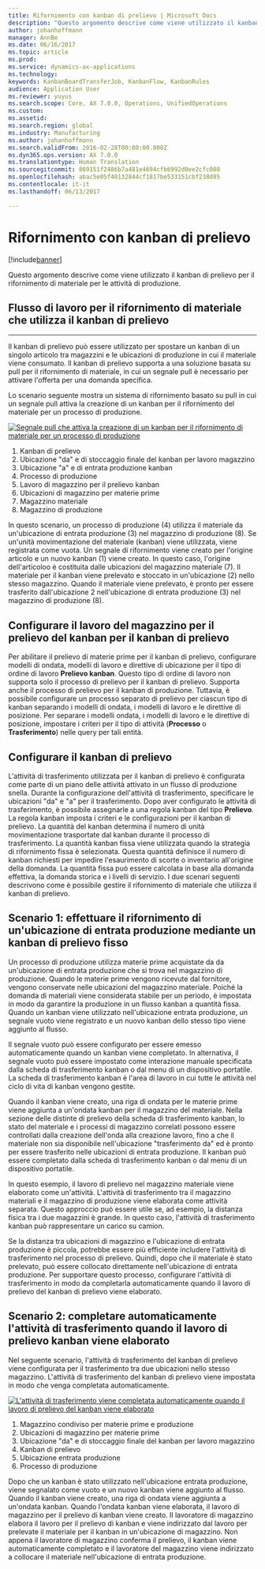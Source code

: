 ```yaml
---
title: Rifornimento con kanban di prelievo | Microsoft Docs
description: "Questo argomento descrive come viene utilizzato il kanban di prelievo per il rifornimento di materiale per le attività di produzione."
author: johanhoffmann
manager: AnnBe
ms.date: 06/16/2017
ms.topic: article
ms.prod: 
ms.service: dynamics-ax-applications
ms.technology: 
keywords: KanbanBoardTransferJob, KanbanFlow, KanbanRules
audience: Application User
ms.reviewer: yuyus
ms.search.scope: Core, AX 7.0.0, Operations, UnifiedOperations
ms.custom: 
ms.assetid: 
ms.search.region: global
ms.industry: Manufacturing
ms.author: johanhoffmann
ms.search.validFrom: 2016-02-28T00:00:00.000Z
ms.dyn365.ops.version: AX 7.0.0
ms.translationtype: Human Translation
ms.sourcegitcommit: 869151f2486b7a481e4694cfb6992d0ee2cfc008
ms.openlocfilehash: abac5e05f40132844cf1817be533151cbf238d95
ms.contentlocale: it-it
ms.lasthandoff: 06/13/2017

---
```


# <a name="replenishment-with-withdrawal-kanbans"></a>Rifornimento con kanban di prelievo

[!include[banner](../includes/banner.md)]


Questo argomento descrive come viene utilizzato il kanban di prelievo per il rifornimento di materiale per le attività di produzione.

## <a name="workflow-for-material-replenishment-that-uses-the-withdrawal-kanban"></a>Flusso di lavoro per il rifornimento di materiale che utilizza il kanban di prelievo
-------------------------------------------------------------------

Il kanban di prelievo può essere utilizzato per spostare un kanban di un singolo articolo tra magazzini e le ubicazioni di produzione in cui il materiale viene consumato. Il kanban di prelievo supporta a una soluzione basata su pull per il rifornimento di materiale, in cui un segnale pull è necessario per attivare l'offerta per una domanda specifica. 

Lo scenario seguente mostra un sistema di rifornimento basato su pull in cui un segnale pull attiva la creazione di un kanban per il rifornimento del materiale per un processo di produzione. 

[![Segnale pull che attiva la creazione di un kanban per il rifornimento di materiale per un processo di produzione](./media/material-replenishment-with-withdrawal-kanban.png)](./media/material-replenishment-with-withdrawal-kanban.png)

1.  Kanban di prelievo
2.  Ubicazione "da" e di stoccaggio finale del kanban per lavoro magazzino
3.  Ubicazione "a" e di entrata produzione kanban
4.  Processo di produzione
5.  Lavoro di magazzino per il prelievo kanban
6.  Ubicazioni di magazzino per materie prime
7.  Magazzino materiale
8.  Magazzino di produzione

In questo scenario, un processo di produzione (4) utilizza il materiale da un'ubicazione di entrata produzione (3) nel magazzino di produzione (8). Se un'unità movimentazione del materiale (kanban) viene utilizzata, viene registrata come vuota. Un segnale di rifornimento viene creato per l'origine articolo e un nuovo kanban (1) viene creato. In questo caso, l'origine dell'articoloo è costituita dalle ubicazioni del magazzino materiale (7). Il materiale per il kanban viene prelevato e stoccato in un'ubicazione (2) nello stesso magazzino. Quando il materiale viene prelevato, è pronto per essere trasferito dall'ubicazione 2 nell'ubicazione di entrata produzione (3) nel magazzino di produzione (8).

## <a name="configure-warehouse-work-for-kanban-picking-for-the-withdrawal-kanban"></a>Configurare il lavoro del magazzino per il prelievo del kanban per il kanban di prelievo

Per abilitare il prelievo di materie prime per il kanban di prelievo, configurare modelli di ondata, modelli di lavoro e direttive di ubicazione per il tipo di ordine di lavoro **Prelievo kanban**. Questo tipo di ordine di lavoro non supporta solo il processo di prelievo per il kanban di prelievo. Supporta anche il processo di prelievo per il kanban di produzione. Tuttavia, è possibile configurare un processo separato di prelievo per ciascun tipo di kanban separando i modelli di ondata, i modelli di lavoro e le direttive di posizione. Per separare i modelli ondata, i modelli di lavoro e le direttive di posizione, impostare i criteri per il tipo di attività (**Processo** o **Trasferimento**) nelle query per tali entità.

## <a name="configure-the-withdrawal-kanban"></a>Configurare il kanban di prelievo

L'attività di trasferimento utilizzata per il kanban di prelievo è configurata come parte di un piano delle attività attivato in un flusso di produzione snella. Durante la configurazione dell'attività di trasferimento, specificare le ubicazioni "da" e "a" per il trasferimento. Dopo aver configurato le attività di trasferimento, è possibile assegnarle a una regola kanban del tipo **Prelievo**. La regola kanban imposta i criteri e le configurazioni per il kanban di prelievo. La quantità del kanban determina il numero di unità movimentazione trasportate dal kanban durante il processo di trasferimento. La quantità kanban fissa viene utilizzata quando la strategia di rifornimento fissa è selezionata. Questa quantità definisce il numero di kanban richiesti per impedire l'esaurimento di scorte o inventario all'origine della domanda. La quantità fissa può essere calcolata in base alla domanda effettiva, la domanda storica e i livelli di servizio. I due scenari seguenti descrivono come è possibile gestire il rifornimento di materiale che utilizza il kanban di prelievo.

## <a name="scenario-1-replenish-a-production-input-location-by-using-a-fixed-withdrawal-kanban"></a>Scenario 1: effettuare il rifornimento di un'ubicazione di entrata produzione mediante un kanban di prelievo fisso

Un processo di produzione utilizza materie prime acquistate da da un'ubicazione di entrata produzione che si trova nel magazzino di produzione. Quando le materie prime vengono ricevute dal fornitore, vengono conservate nelle ubicazioni del magazzino materiale. Poiché la domanda di materiali viene considerata stabile per un periodo, è impostata in modo da garantire la produzione in un flusso kanban a quantità fissa. Quando un kanban viene utilizzato nell'ubicazione entrata produzione, un segnale vuoto viene registrato e un nuovo kanban dello stesso tipo viene aggiunto al flusso. 

Il segnale vuoto può essere configurato per essere emesso automaticamente quando un kanban viene completato. In alternativa, il segnale vuoto può essere impostato come interazione manuale specificata dalla scheda di trasferimento kanban o dal menu di un dispositivo portatile. La scheda di trasferimento kanban è l'area di lavoro in cui tutte le attività nel ciclo di vita di kanban vengono gestite. 

Quando il kanban viene creato, una riga di ondata per le materie prime viene aggiunta a un'ondata kanban per il magazzino del materiale. Nella sezione delle distinte di prelievo della scheda di trasferimento kanban, lo stato del materiale e i processi di magazzino correlati possono essere controllati dalla creazione dell'onda alla creazione lavoro, fino a che il materiale non sia disponibile nell'ubicazione "trasferimento da" ed è pronto per essere trasferito nelle ubicazioni di entrata produzione. Il kanban può essere completato dalla scheda di trasferimento kanban o dal menu di un dispositivo portatile. 

In questo esempio, il lavoro di prelievo nel magazzino materiale viene elaborato come un'attività. L'attività di trasferimento tra il magazzino materiali e il magazzino di produzione viene elaborata come attività separata. Questo approccio può essere utile se, ad esempio, la distanza fisica tra i due magazzini è grande. In questo caso, l'attività di trasferimento kanban può rappresentare un carico su camion. 

Se la distanza tra ubicazioni di magazzino e l'ubicazione di entrata produzione è piccola, potrebbe essere più efficiente includere l'attività di trasferimento nel processo di prelievo. Quindi, dopo che il materiale è stato prelevato, può essere collocato direttamente nell'ubicazione di entrata produzione. Per supportare questo processo, configurare l'attività di trasferimento in modo da completarla automaticamente quando il lavoro di prelievo del kanban di prelievo viene elaborato.

## <a name="scenario-2-automatically-complete-the-transfer-activity-when-kanban-picking-work-is-processed"></a>Scenario 2: completare automaticamente l'attività di trasferimento quando il lavoro di prelievo kanban viene elaborato

Nel seguente scenario, l'attività di trasferimento del kanban di prelievo viene configurata per il trasferimento tra due ubicazioni nello stesso magazzino. L'attività di trasferimento del kanban di prelievo viene impostata in modo che venga completata automaticamente. 

[![L'attività di trasferimento viene completata automaticamente quando il lavoro di prelievo del kanban viene elaborato](./media/transfer-activities-when-processing-kanban-picking.png)](./media/transfer-activities-when-processing-kanban-picking.png)

1.  Magazzino condiviso per materie prime e produzione
2.  Ubicazioni di magazzino per materie prime
3.  Ubicazione "da" e di stoccaggio finale del kanban per lavoro magazzino
4.  Kanban di prelievo
5.  Ubicazione entrata produzione
6.  Processo di produzione

Dopo che un kanban è stato utilizzato nell'ubicazione entrata produzione, viene segnalato come vuoto e un nuovo kanban viene aggiunto al flusso. Quando il kanban viene creato, una riga di ondata viene aggiunta a un'ondata kanban. Quando l'ondata kanban viene elaborata, il lavoro di magazzino per il prelievo di kanban viene creato. Il lavoratore di magazzino elabora il lavoro per il prelievo di kanban e viene indirizzato dal lavoro per prelevate il materiale per il kanban in un'ubicazione di magazzino. Non appena il lavoratore di magazzino conferma il prelievo, il kanban viene automaticamente completato e il lavoratore del magazzino viene indirizzato a  collocare il materiale nell'ubicazione di entrata produzione.


